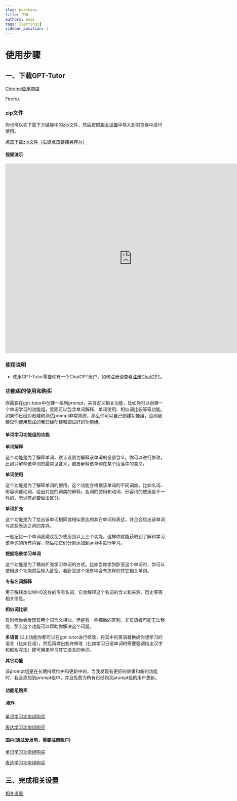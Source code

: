 ```yaml
---
slug: purchase
title: 下载
authors: endi
tags: [settings]
sidebar_position: 2
---
```

# 使用步骤
## 一、下载GPT-Tutor

[Chrome应用商店](https://chromewebstore.google.com/detail/gpt-tutor/icbphcgipdflenaemgkhmigfiaelpbnn?hl=en)

[Firefox](https://addons.mozilla.org/zh-CN/firefox/addon/gpt-tutor/)

### zip文件

你也可以先下载下方链接中的zip文件，然后按照[相关设置](settings)中导入到浏览器中进行使用。

[点击下载zip文件（右键点击链接另存为）](chromium.zip)

#### 视频演示

<iframe width="800" height="600" src="https://www.youtube.com/embed/atXOLPsuxqg" title="YouTube video player" frameborder="0" allow="accelerometer; autoplay; clipboard-write; encrypted-media; gyroscope; picture-in-picture; web-share" allowfullscreen="true"></iframe>



### 使用说明
- 使用GPT-Tutor需要你有一个ChatGPT账户，如何注册请查看[注册ChatGPT](https://chatgptzhanghao.com/#:~:text=%E6%B3%A8%E5%86%8CChatGPT%20%E8%B4%A6%E5%8F%B7,-%E6%B3%A8%E5%86%8AChatGPT%E8%BF%99&text=%E6%89%93%E5%BC%80%E5%AE%98%E6%96%B9%E6%B3%A8%E5%86%8C%20https%3A%2F%2F,%E9%AA%8C%E8%AF%81%E6%8C%89%E9%92%AE%E5%AE%8C%E6%88%90%E9%82%AE%E7%AE%B1%E9%AA%8C%E8%AF%81)。


### 功能组的使用和购买

你需要在gpt-tutor中创建一系列prompt，来自定义相关功能，比如你可以创建一个单词学习的功能组，里面可以包含单词解释、单词使用、相似词比较等等功能。如果你已经对创建和测试prompt非常熟练，那么你可以自己创建功能组，否则我建议你使用现成的我已经创建和调试好的功能组。




#### 单词学习功能组的功能
**单词解释**

这个功能是为了解释单词，默认设置为解释该单词的全部含义。你可以进行修改，比如只解释该单词的最常见含义，或者解释该单词在某个段落中的含义。

**单词使用**

这个功能是为了解释单词的使用，这个功能会根据该单词的不同词类，比如名词、形容词或动词，给出对应的词类的解释。名词的使用和动词、形容词的使用是不一样的，所以有必要做出区分。

**单词扩充**

这个功能是为了给出该单词相同或相似表达的其它单词和表达，并且会给出该单词与这些表达之间的差异。

一般记忆一个单词我建议至少使用到以上三个功能，这样你就能获取到了解和学习该单词的所有内容，然后把它们分别添加到anki中进行学习。

**根据场景学习单词**

这个功能是为了横向扩充学习单词的方式。比如当你学到卧室这个单词时，你可以使用这个功能然后输入卧室，看卧室这个场景中会有怎样的其它相关单词。

**专有名词解释**

用于解释类似WHO这样的专有名词，它会解释这个名词的含义和来源、历史等等相关信息。

**相似词比较**

有时候你会发现有两个词含义相似，但是有一些细微的区别，非母语者可能无法察觉，那么这个功能可以帮助你解决这个问题。

**多语言**
以上功能你都可以在gpt-tutor进行修改，将其中的英语替换成你想学习的语言（比如日语），然后再做出些许修改（比如学习日语单词时需要强调给出汉字和假名写法）即可用来学习其它语言的单词。

**其它功能**

该prompt组是在长期持续维护和更新中的，当我发现有更好的效果和新的功能时，我会添加到prompt组中，并且免费为所有已经购买prompt组的用户更新。

#### 功能组购买

##### 海外
[单词学习功能组购买](https://buy.stripe.com/4gweY6cJRb0ef728wx)

[表达学习功能组购买](https://buy.stripe.com/5kA2bk7px1pE2kg9AA)

#### 国内(通过爱发电，需要注册账户)

[单词学习功能组购买](https://afdian.net/item/758a70b070d311ee8e7452540025c377)

[表达学习功能组购买](https://afdian.net/item/4169bd927ce311eea42352540025c377)



## 三、完成相关设置

[相关设置](settings)



